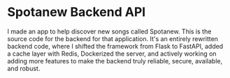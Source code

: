# Spotanew Backend API

I made an app to help discover new songs called Spotanew. This is the source code for the backend for that application. It's an entirely rewritten backend code, where I shifted the framework from Flask to FastAPI, added a cache layer with Redis, Dockerized the server, and actively working on adding more features to make the backend truly reliable, secure, available, and robust.
